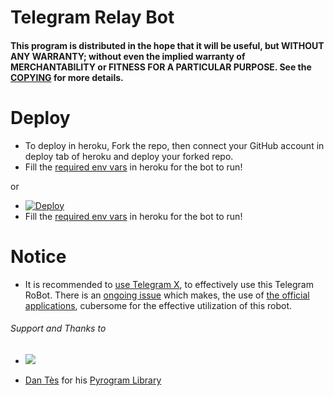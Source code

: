 # Telegram Relay Bot

#### This program is distributed in the hope that it will be useful, but WITHOUT ANY WARRANTY; without even the implied warranty of MERCHANTABILITY or FITNESS FOR A PARTICULAR PURPOSE. See the [COPYING](./COPYING) for more details.

# Deploy
- To deploy in heroku, Fork the repo, then connect your GitHub account in deploy tab of heroku and deploy your forked repo.
- Fill the [required env vars](https://github.com/adityaprasad502/nightcore/blob/master/sample_config.env) in heroku for the bot to run!

or 

- [![Deploy](https://www.herokucdn.com/deploy/button.svg)](https://heroku.com/deploy?template=https://github.com/adityaprasad502/nightcore)
- Fill the [required env vars](https://github.com/adityaprasad502/nightcore/blob/master/sample_config.env) in heroku for the bot to run!


# Notice

- It is recommended to [use Telegram X](https://telegram.dog/UseTGx/15), to effectively use this Telegram RoBot. 
There is an [ongoing issue](https://github.com/SpEcHiDe/NoPMsBot/issues/4) which makes, the use of [the official applications](https://telegram.dog/apps), cubersome for the effective utilization of this robot.


###### Support and Thanks to

- </a>
  <a href="https://t.me/ZenXender">
  <img src="https://img.shields.io/badge/ZenXender%20Support-blue?style=flat&logo=telegram">
  </a>  
</p>

* [Dan Tès](https://telegram.dog/haskell) for his [Pyrogram Library](https://github.com/pyrogram/pyrogram)

